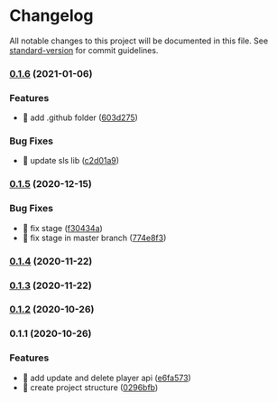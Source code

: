 # Changelog

All notable changes to this project will be documented in this file. See [standard-version](https://github.com/conventional-changelog/standard-version) for commit guidelines.

### [0.1.6](https://github.com/yeukfei02/deno-serverless/compare/v0.1.5...v0.1.6) (2021-01-06)


### Features

* 🎸 add .github folder ([603d275](https://github.com/yeukfei02/deno-serverless/commit/603d275fa47988f0a293bbdb21861cedf1b58a20))


### Bug Fixes

* 🐛 update sls lib ([c2d01a9](https://github.com/yeukfei02/deno-serverless/commit/c2d01a916d401e359f3af9d83fdf892398726da0))

### [0.1.5](https://github.com/yeukfei02/deno-serverless/compare/v0.1.4...v0.1.5) (2020-12-15)


### Bug Fixes

* 🐛 fix stage ([f30434a](https://github.com/yeukfei02/deno-serverless/commit/f30434afba15cf479c496c8e5de805b044d7781f))
* 🐛 fix stage in master branch ([774e8f3](https://github.com/yeukfei02/deno-serverless/commit/774e8f388f30a6dbaa8bd24eefb81c4bfadbfbe0))

### [0.1.4](https://github.com/yeukfei02/deno-serverless/compare/v0.1.3...v0.1.4) (2020-11-22)

### [0.1.3](https://github.com/yeukfei02/deno-serverless/compare/v0.1.2...v0.1.3) (2020-11-22)

### [0.1.2](https://github.com/yeukfei02/deno-serverless/compare/v0.1.1...v0.1.2) (2020-10-26)

### 0.1.1 (2020-10-26)


### Features

* 🎸 add update and delete player api ([e6fa573](https://github.com/yeukfei02/deno-serverless/commit/e6fa57314372573ebcc06d72c6acbfbf1f1e637e))
* 🎸 create project structure ([0296bfb](https://github.com/yeukfei02/deno-serverless/commit/0296bfb1c4038af71425f65f32c05b33320e6026))

